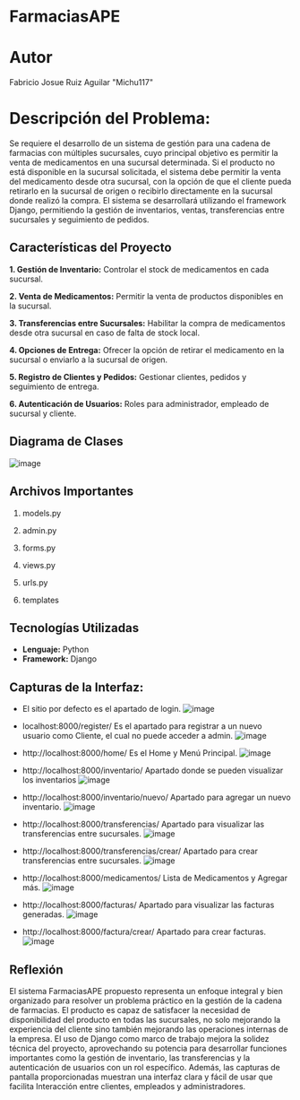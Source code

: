 # FarmaciasAPE
# Autor

Fabricio Josue Ruiz Aguilar "Michu117"

# Descripción del Problema:
Se requiere el desarrollo de un sistema de gestión para una cadena de farmacias con múltiples sucursales, cuyo principal objetivo es permitir la venta de medicamentos en una sucursal determinada. Si el producto no está disponible en la sucursal solicitada, el sistema debe permitir la venta del medicamento desde otra sucursal, con la opción de que el cliente pueda retirarlo en la sucursal de origen o recibirlo directamente en la sucursal donde realizó la compra.
El sistema se desarrollará utilizando el framework Django, permitiendo la gestión de inventarios, ventas, transferencias entre sucursales y seguimiento de pedidos.

## Características del Proyecto
**1. Gestión de Inventario:** Controlar el stock de medicamentos en cada sucursal.

**2. Venta de Medicamentos:** Permitir la venta de productos disponibles en la sucursal.

**3. Transferencias entre Sucursales:** Habilitar la compra de medicamentos desde otra sucursal en caso de falta de stock local.

**4. Opciones de Entrega:** Ofrecer la opción de retirar el medicamento en la sucursal o enviarlo a la sucursal de origen.

**5. Registro de Clientes y Pedidos:** Gestionar clientes, pedidos y seguimiento de entrega.

**6. Autenticación de Usuarios:** Roles para administrador, empleado de sucursal y cliente.

## Diagrama de Clases
![image](https://github.com/user-attachments/assets/8b06ddfc-c182-46d4-9e4d-20d3fd9876d2)

## Archivos Importantes
1. models.py

2. admin.py

3. forms.py

4. views.py

5. urls.py

6. templates

## Tecnologías Utilizadas

- **Lenguaje:** Python
- **Framework:** Django

## Capturas de la Interfaz:
- El sitio por defecto es el apartado de login.
![image](https://github.com/user-attachments/assets/5ab9edda-2d8e-4984-8632-d6cf7f9385e1)

- localhost:8000/register/
Es el apartado para registrar a un nuevo usuario como Cliente, el cual no puede acceder a admin.
![image](https://github.com/user-attachments/assets/ea1f0016-ad12-4c67-8248-2e4552543700)

- http://localhost:8000/home/
Es el Home y Menú Principal.
![image](https://github.com/user-attachments/assets/706034d4-3e5b-4910-831b-3f61148b25f1)

- http://localhost:8000/inventario/
Apartado donde se pueden visualizar los inventarios
![image](https://github.com/user-attachments/assets/e9424e76-33af-4387-a265-63ce8eb81e63)

- http://localhost:8000/inventario/nuevo/
Apartado para agregar un nuevo inventario.
![image](https://github.com/user-attachments/assets/12138ce8-348b-441f-8309-075fd3b670ed)

- http://localhost:8000/transferencias/
Apartado para visualizar las transferencias entre sucursales.
![image](https://github.com/user-attachments/assets/32aa6938-7dd7-45f4-bc01-536d7a3750f5)

- http://localhost:8000/transferencias/crear/
Apartado para crear transferencias entre sucursales.
![image](https://github.com/user-attachments/assets/f0abf8b7-428c-4b34-bf64-421058aa97c1)

- http://localhost:8000/medicamentos/
Lista de Medicamentos y Agregar más.
![image](https://github.com/user-attachments/assets/bd3396ad-878c-47e6-9f39-d3f39259d94b)

- http://localhost:8000/facturas/
Apartado para visualizar las facturas generadas.
![image](https://github.com/user-attachments/assets/bd460835-c2fb-4b7d-b354-3f2837ed2d6d)

- http://localhost:8000/factura/crear/
Apartado para crear facturas.
![image](https://github.com/user-attachments/assets/37f1d0be-c5ec-4407-b403-d9988d40ef07)

## Reflexión

El sistema FarmaciasAPE propuesto representa un enfoque integral y bien organizado para resolver un problema práctico en la gestión de la cadena de farmacias. El producto es capaz de satisfacer la necesidad de disponibilidad del producto en todas las sucursales, no solo mejorando la experiencia del cliente sino también mejorando las operaciones internas de la empresa. El uso de Django como marco de trabajo mejora la solidez técnica del proyecto, aprovechando su potencia para desarrollar funciones importantes como la gestión de inventario, las transferencias y la autenticación de usuarios con un rol específico. Además, las capturas de pantalla proporcionadas muestran una interfaz clara y fácil de usar que facilita Interacción entre clientes, empleados y administradores.


